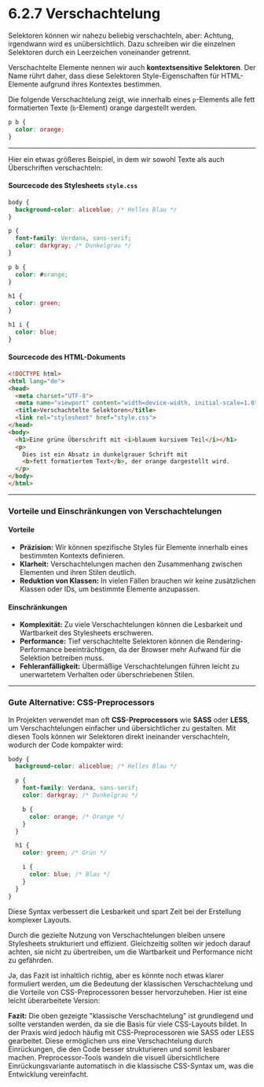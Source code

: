 # 6.2.7 Verschachtelung

Selektoren können wir nahezu beliebig verschachteln, aber: Achtung, irgendwann wird es unübersichtlich. Dazu schreiben wir die einzelnen Selektoren durch ein Leerzeichen voneinander getrennt.

Verschachtelte Elemente nennen wir auch **kontextsensitive Selektoren**. Der Name rührt daher, dass diese Selektoren Style-Eigenschaften für HTML-Elemente aufgrund ihres Kontextes bestimmen.

Die folgende Verschachtelung zeigt, wie innerhalb eines `p`-Elements alle fett formatierten Texte (`b`-Element) orange dargestellt werden.

```css linenums="1"
p b {
  color: orange;
}
```

---

Hier ein etwas größeres Beispiel, in dem wir sowohl Texte als auch Überschriften verschachteln:

#### Sourcecode des Stylesheets `style.css`

```css linenums="1"
body {
  background-color: aliceblue; /* Helles Blau */
}

p {
  font-family: Verdana, sans-serif;
  color: darkgray; /* Dunkelgrau */
}

p b {
  color: #orange;
}

h1 {
  color: green;
}

h1 i {
  color: blue;
}
```


#### Sourcecode des HTML-Dokuments

```html linenums="1"
<!DOCTYPE html>
<html lang="de">
<head>
  <meta charset="UTF-8">
  <meta name="viewport" content="width=device-width, initial-scale=1.0">
  <title>Verschachtelte Selektoren</title>
  <link rel="stylesheet" href="style.css">
</head>
<body>
  <h1>Eine grüne Überschrift mit <i>blauem kursivem Teil</i></h1>
  <p>
    Dies ist ein Absatz in dunkelgrauer Schrift mit 
    <b>fett formatiertem Text</b>, der orange dargestellt wird.
  </p>
</body>
</html>
```

---

### Vorteile und Einschränkungen von Verschachtelungen

#### Vorteile

- **Präzision:** Wir können spezifische Styles für Elemente innerhalb eines bestimmten Kontexts definieren.
- **Klarheit:** Verschachtelungen machen den Zusammenhang zwischen Elementen und ihren Stilen deutlich.
- **Reduktion von Klassen:** In vielen Fällen brauchen wir keine zusätzlichen Klassen oder IDs, um bestimmte Elemente anzupassen.

#### Einschränkungen

- **Komplexität:** Zu viele Verschachtelungen können die Lesbarkeit und Wartbarkeit des Stylesheets erschweren.
- **Performance:** Tief verschachtelte Selektoren können die Rendering-Performance beeinträchtigen, da der Browser mehr Aufwand für die Selektion betreiben muss.
- **Fehleranfälligkeit:** Übermäßige Verschachtelungen führen leicht zu unerwartetem Verhalten oder überschriebenen Stilen.

---

### Gute Alternative: CSS-Preprocessors

In Projekten verwendet man oft **CSS-Preprocessors** wie **SASS** oder **LESS**, um Verschachtelungen einfacher und übersichtlicher zu gestalten. Mit diesen Tools können wir Selektoren direkt ineinander verschachteln, wodurch der Code kompakter wird:

```scss linenums="1"
body {
  background-color: aliceblue; /* Helles Blau */

  p {
    font-family: Verdana, sans-serif;
    color: darkgray; /* Dunkelgrau */

    b {
      color: orange; /* Orange */
    }
  }

  h1 {
    color: green; /* Grün */

    i {
      color: blue; /* Blau */
    }
  }
}
```

Diese Syntax verbessert die Lesbarkeit und spart Zeit bei der Erstellung komplexer Layouts.

Durch die gezielte Nutzung von Verschachtelungen bleiben unsere Stylesheets strukturiert und effizient. Gleichzeitig sollten wir jedoch darauf achten, sie nicht zu übertreiben, um die Wartbarkeit und Performance nicht zu gefährden.

Ja, das Fazit ist inhaltlich richtig, aber es könnte noch etwas klarer formuliert werden, um die Bedeutung der klassischen Verschachtelung und die Vorteile von CSS-Preprocessoren besser hervorzuheben. Hier ist eine leicht überarbeitete Version:

**Fazit:** Die oben gezeigte "klassische Verschachtelung" ist grundlegend und sollte verstanden werden, da sie die Basis für viele CSS-Layouts bildet. In der Praxis wird jedoch häufig mit CSS-Preprocessoren wie SASS oder LESS gearbeitet. Diese ermöglichen uns eine Verschachtelung durch Einrückungen, die den Code besser strukturieren und somit lesbarer machen. Preprocessor-Tools wandeln die visuell übersichtlichere Einrückungsvariante automatisch in die klassische CSS-Syntax um, was die Entwicklung vereinfacht.